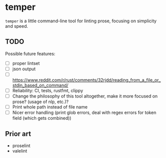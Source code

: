 # temper
`temper` is a little command-line tool for linting prose, focusing on simplicity and speed.

## TODO
Possible future features:
- [ ] proper lintset
- [ ] json output
- [ ] https://www.reddit.com/r/rust/comments/32rjdd/reading_from_a_file_or_stdin_based_on_command/
- [ ] Reliability: CI, tests, rustfmt, clippy
- [ ] Change the philosophy of this tool altogether, make it more focused on prose? (usage of nlp, etc.)?
- [ ] Print whole path instead of file name
- [ ] Nicer error handling (print glob errors, deal with regex errors for token field (which gets combined))

## Prior art
- proselint
- valelint